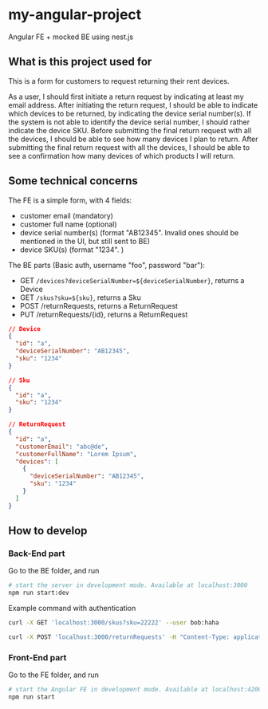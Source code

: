 # my-angular-project

Angular FE + mocked BE using nest.js

## What is this project used for

This is a form for customers to request returning their rent devices.

As a user, I should first initiate a return request by indicating at least my email address.
After initiating the return request, I should be able to indicate which devices to be returned, by indicating the device serial number(s).
If the system is not able to identify the device serial number, I should rather indicate the device SKU.
Before submitting the final return request with all the devices, I should be able to see how many devices I plan to return.
After submitting the final return request with all the devices, I should be able to see a confirmation how many devices of which products I will return.

## Some technical concerns

The FE is a simple form, with 4 fields:

- customer email (mandatory)
- customer full name (optional)
- device serial number(s) (format "AB12345". Invalid ones should be mentioned in the UI, but still sent to BE)
- device SKU(s) (format "1234". )

The BE parts (Basic auth, username "foo", password "bar"):

- GET `/devices?deviceSerialNumber=${deviceSerialNumber}`, returns a Device
- GET `/skus?sku=${sku}`, returns a Sku
- POST /returnRequests, returns a ReturnRequest
- PUT /returnRequests/{id}, returns a ReturnRequest

```json
// Device
{
  "id": "a",
  "deviceSerialNumber": "AB12345",
  "sku": "1234"
}

// Sku
{
  "id": "a",
  "sku": "1234"
}

// ReturnRequest
{
  "id": "a",
  "customerEmail": "abc@de",
  "customerFullName": "Lorem Ipsum",
  "devices": [
    {
      "deviceSerialNumber": "AB12345",
      "sku": "1234"
    }
  ]
}
```

## How to develop

### Back-End part

Go to the BE folder, and run

```bash
# start the server in development mode. Available at localhost:3000
npm run start:dev
```

Example command with authentication

```bash
curl -X GET 'localhost:3000/skus?sku=22222' --user bob:haha

curl -X POST 'localhost:3000/returnRequests' -H "Content-Type: application/json" --user bob:haha -d '{"customerEmail":"a@bc.de"}'
```

### Front-End part

Go to the FE folder, and run

```bash
# start the Angular FE in development mode. Available at localhost:4200
npm run start
```
